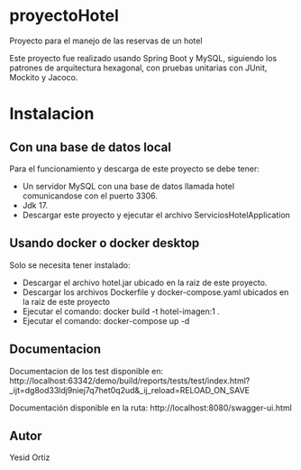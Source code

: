 # proyectoHotel
Proyecto para el manejo de las reservas de un hotel

Este proyecto fue realizado usando Spring Boot y MySQL, siguiendo los patrones de arquitectura hexagonal, con pruebas
unitarias con JUnit, Mockito y Jacoco.

# Instalacion

## Con una base de datos local
Para el funcionamiento y descarga de este proyecto se debe tener:
* Un servidor MySQL con una base de datos llamada hotel comunicandose con el puerto 3306.
* Jdk 17.
* Descargar este proyecto y ejecutar el archivo ServiciosHotelApplication

## Usando docker o docker desktop
Solo se necesita tener instalado:
* Descargar el archivo hotel.jar ubicado en la raiz de este proyecto.
* Descargar los archivos Dockerfile y docker-compose.yaml ubicados en la raiz de este proyecto
* Ejecutar el comando: docker build -t hotel-imagen:1 .
* Ejecutar el comando: docker-compose up -d

## Documentacion

Documentacion de los test disponible en: 
http://localhost:63342/demo/build/reports/tests/test/index.html?_ijt=dg8od33ldj9niej7q7het0q2ud&_ij_reload=RELOAD_ON_SAVE

Documentación disponible en la ruta: 
http://localhost:8080/swagger-ui.html

## Autor 
Yesid Ortiz

